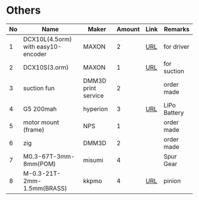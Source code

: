 # Others

|	No	|	Name	|	Maker	|	Amount	|	Link	|	Remarks	|
|	---	|	---	|	---	|	---	|	---	|	---	|
|	1	| DCX10L(4.5orm) with easy10-encoder	| MAXON		|	2	|[URL](https://www.maxonjapan.co.jp/maxon/view/product/motor/dcmotor/DCX/DCX10/DCX10S01EBKL550)|	for driver	|
|	2	|	 DCX10S(3.orm)	|MAXON|	1	| [URL](https://www.maxonjapan.co.jp/maxon/view/product/motor/dcmotor/DCX/DCX10/DCX10S01EBKL550)|	for suction 	|
|	3	|	suction fun 	|	DMM3D print service	|	2	|| order made	|
|	4	|	G5 200mah	|	hyperion	|	3	| [URL](https://hyperion-world.com/en/charger-battery/batteries/hyperion-g5-lipo/g5-50cmax-1s-200mah-4-2v-max-lipo-w-phr-2p-connector)|	LiPo Battery	|
|	5	|	motor mount (frame)	|	NPS 	|	1	|| order made	|
|	6	|	zig	|	DMM3D 	|	2	|| order made	|
|	7	|	M0.3-67T-3mm-8mm(POM)	|	misumi 	|	4	|| Spur Gear	|
|	8	|   M-0.3-21T-2mm-1.5mm(BRASS)	|	kkpmo 	|	4	|[URL](https://shop.kkpmo.com)| pinion	|
